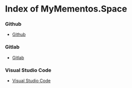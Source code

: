 
# Index of MyMementos.Space


### Github

- [Github](./github/)
                        

### Gitlab

- [Gitlab](./gitlab/)
                        

### Visual Studio Code

- [Visual Studio Code](./vscode/)
                        

